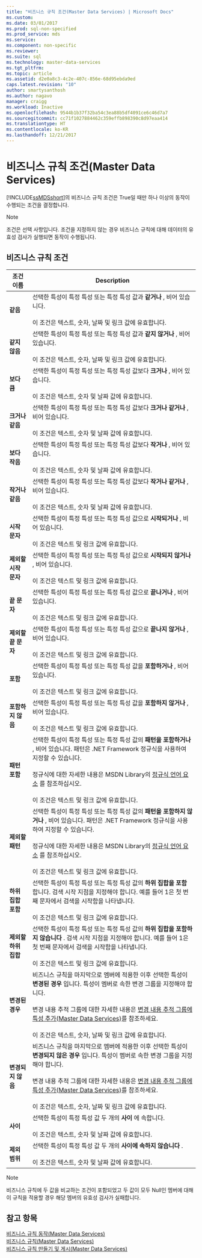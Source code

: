 ```yaml
---
title: "비즈니스 규칙 조건(Master Data Services) | Microsoft Docs"
ms.custom: 
ms.date: 03/01/2017
ms.prod: sql-non-specified
ms.prod_service: mds
ms.service: 
ms.component: non-specific
ms.reviewer: 
ms.suite: sql
ms.technology: master-data-services
ms.tgt_pltfrm: 
ms.topic: article
ms.assetid: d2e0a8c3-4c2e-407c-856e-68d95ebda9ed
caps.latest.revision: "10"
author: smartysanthosh
ms.author: nagavo
manager: craigg
ms.workload: Inactive
ms.openlocfilehash: 9544b1b37f32ba54c3ea88b5df4091ce6c46d7a7
ms.sourcegitcommit: cc71f1027884462c359effb898390c8d97eaa414
ms.translationtype: HT
ms.contentlocale: ko-KR
ms.lasthandoff: 12/21/2017
---
```

# <a name="business-rule-conditions-master-data-services"></a>비즈니스 규칙 조건(Master Data Services)
  [!INCLUDE[ssMDSshort](../includes/ssmdsshort-md.md)]의 비즈니스 규칙 조건은 True일 때만 하나 이상의 동작이 수행되는 조건을 결정합니다.  
  
> [!NOTE]  
>  조건은 선택 사항입니다. 조건을 지정하지 않는 경우 비즈니스 규칙에 대해 데이터의 유효성 검사가 실행되면 동작이 수행됩니다.  
  
## <a name="business-rule-conditions"></a>비즈니스 규칙 조건  
  
|조건 이름|Description|  
|--------------------|-----------------|  
|**같음**|선택한 특성이 특정 특성 또는 특정 특성 값과 **같거나** , 비어 있습니다.<br /><br /> 이 조건은 텍스트, 숫자, 날짜 및 링크 값에 유효합니다.|  
|**같지 않음**|선택한 특성이 특정 특성 또는 특정 특성 값과 **같지 않거나** , 비어 있습니다.<br /><br /> 이 조건은 텍스트, 숫자, 날짜 및 링크 값에 유효합니다.|  
|**보다 큼**|선택한 특성이 특정 특성 또는 특정 특성 값보다 **크거나** , 비어 있습니다.<br /><br /> 이 조건은 텍스트, 숫자 및 날짜 값에 유효합니다.|  
|**크거나 같음**|선택한 특성이 특정 특성 또는 특정 특성 값보다 **크거나 같거나** , 비어 있습니다.<br /><br /> 이 조건은 텍스트, 숫자 및 날짜 값에 유효합니다.|  
|**보다 작음**|선택한 특성이 특정 특성 또는 특정 특성 값보다 **작거나** , 비어 있습니다.<br /><br /> 이 조건은 텍스트, 숫자 및 날짜 값에 유효합니다.|  
|**작거나 같음**|선택한 특성이 특정 특성 또는 특정 특성 값보다 **작거나 같거나** , 비어 있습니다.<br /><br /> 이 조건은 텍스트, 숫자 및 날짜 값에 유효합니다.|  
|**시작 문자**|선택한 특성이 특정 특성 또는 특정 특성 값으로 **시작되거나** , 비어 있습니다.<br /><br /> 이 조건은 텍스트 및 링크 값에 유효합니다.|  
|**제외할 시작 문자**|선택한 특성이 특정 특성 또는 특정 특성 값으로 **시작되지 않거나** , 비어 있습니다.<br /><br /> 이 조건은 텍스트 및 링크 값에 유효합니다.|  
|**끝 문자**|선택한 특성이 특정 특성 또는 특정 특성 값으로 **끝나거나** , 비어 있습니다.<br /><br /> 이 조건은 텍스트 및 링크 값에 유효합니다.|  
|**제외할 끝 문자**|선택한 특성이 특정 특성 또는 특정 특성 값으로 **끝나지 않거나** , 비어 있습니다.<br /><br /> 이 조건은 텍스트 및 링크 값에 유효합니다.|  
|**포함**|선택한 특성이 특정 특성 또는 특정 특성 값을 **포함하거나** , 비어 있습니다.<br /><br /> 이 조건은 텍스트 및 링크 값에 유효합니다.|  
|**포함하지 않음**|선택한 특성이 특정 특성 또는 특정 특성 값을 **포함하지 않거나** , 비어 있습니다.<br /><br /> 이 조건은 텍스트 및 링크 값에 유효합니다.|  
|**패턴 포함**|선택한 특성이 특정 특성 또는 특정 특성 값의 **패턴을 포함하거나** , 비어 있습니다. 패턴은 .NET Framework 정규식을 사용하여 지정할 수 있습니다.<br /><br /> 정규식에 대한 자세한 내용은 MSDN Library의 [정규식 언어 요소](http://go.microsoft.com/fwlink/?LinkId=164401) 를 참조하십시오.<br /><br /> 이 조건은 텍스트 및 링크 값에 유효합니다.|  
|**제외할 패턴**|선택한 특성이 특정 특성 또는 특정 특성 값의 **패턴을 포함하지 않거나** , 비어 있습니다. 패턴은 .NET Framework 정규식을 사용하여 지정할 수 있습니다.<br /><br /> 정규식에 대한 자세한 내용은 MSDN Library의 [정규식 언어 요소](http://go.microsoft.com/fwlink/?LinkId=164401) 를 참조하십시오.<br /><br /> 이 조건은 텍스트 및 링크 값에 유효합니다.|  
|**하위 집합 포함**|선택한 특성이 특정 특성 또는 특정 특성 값의 **하위 집합을 포함** 합니다. 검색 시작 지점을 지정해야 합니다. 예를 들어 1은 첫 번째 문자에서 검색을 시작함을 나타냅니다.<br /><br /> 이 조건은 텍스트 및 링크 값에 유효합니다.|  
|**제외할 하위 집합**|선택한 특성이 특정 특성 또는 특정 특성 값의 **하위 집합을 포함하지 않습니다** . 검색 시작 지점을 지정해야 합니다. 예를 들어 1은 첫 번째 문자에서 검색을 시작함을 나타냅니다.<br /><br /> 이 조건은 텍스트 및 링크 값에 유효합니다.|  
|**변경된 경우**|비즈니스 규칙을 마지막으로 멤버에 적용한 이후 선택한 특성이 **변경된 경우** 입니다. 특성이 멤버로 속한 변경 그룹을 지정해야 합니다.<br /><br /> 변경 내용 추적 그룹에 대한 자세한 내용은 [변경 내용 추적 그룹에 특성 추가&#40;Master Data Services&#41;](../master-data-services/add-attributes-to-a-change-tracking-group-master-data-services.md)를 참조하세요.<br /><br /> 이 조건은 텍스트, 숫자, 날짜 및 링크 값에 유효합니다.|  
|**변경되지 않음**|비즈니스 규칙을 마지막으로 멤버에 적용한 이후 선택한 특성이 **변경되지 않은 경우** 입니다. 특성이 멤버로 속한 변경 그룹을 지정해야 합니다.<br /><br /> 변경 내용 추적 그룹에 대한 자세한 내용은 [변경 내용 추적 그룹에 특성 추가&#40;Master Data Services&#41;](../master-data-services/add-attributes-to-a-change-tracking-group-master-data-services.md)를 참조하세요.<br /><br /> 이 조건은 텍스트, 숫자, 날짜 및 링크 값에 유효합니다.|  
|**사이**|선택한 특성이 특정 특성 값 두 개의 **사이** 에 속합니다.<br /><br /> 이 조건은 텍스트, 숫자 및 날짜 값에 유효합니다.|  
|**제외 범위**|선택한 특성이 특정 특성 값 두 개의 **사이에 속하지 않습니다** .<br /><br /> 이 조건은 텍스트, 숫자 및 날짜 값에 유효합니다.|  
  
> [!NOTE]  
>  비즈니스 규칙에 두 값을 비교하는 조건이 포함되었고 두 값이 모두 Null인 멤버에 대해 이 규칙을 적용할 경우 해당 멤버의 유효성 검사가 실패합니다.  
  
## <a name="see-also"></a>참고 항목  
 [비즈니스 규칙 동작&#40;Master Data Services&#41;](../master-data-services/business-rule-actions-master-data-services.md)   
 [비즈니스 규칙&#40;Master Data Services&#41;](../master-data-services/business-rules-master-data-services.md)   
 [비즈니스 규칙 만들기 및 게시&#40;Master Data Services&#41;](../master-data-services/create-and-publish-a-business-rule-master-data-services.md)  
  
  
